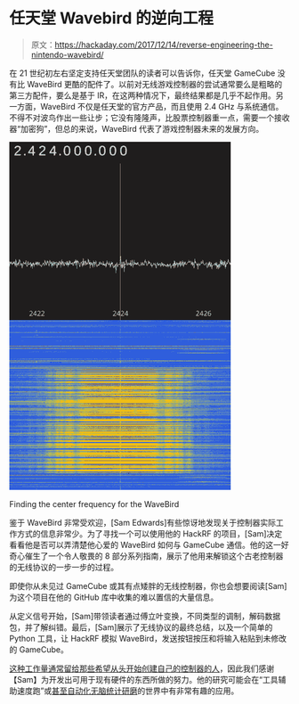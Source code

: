 # 任天堂 Wavebird 的逆向工程

> 原文：<https://hackaday.com/2017/12/14/reverse-engineering-the-nintendo-wavebird/>

在 21 世纪初左右坚定支持任天堂团队的读者可以告诉你，任天堂 GameCube 没有比 WaveBird 更酷的配件了。以前对无线游戏控制器的尝试通常要么是粗略的第三方配件，要么是基于 IR，在这两种情况下，最终结果都是几乎不起作用。另一方面，WaveBird 不仅是任天堂的官方产品，而且使用 2.4 GHz 与系统通信。不得不对波鸟作出一些让步；它没有隆隆声，比股票控制器重一点，需要一个接收器“加密狗”，但总的来说，WaveBird 代表了游戏控制器未来的发展方向。

[![](img/8bb629e248cdd2d225a7e515abfb1a3f.png)](https://hackaday.com/wp-content/uploads/2017/12/wavebird_detail.png)

Finding the center frequency for the WaveBird

鉴于 WaveBird 非常受欢迎，[Sam Edwards]有些惊讶地发现关于控制器实际工作方式的信息非常少。为了寻找一个可以使用他的 HackRF 的项目，[Sam]决定看看他是否可以弄清楚他心爱的 WaveBird 如何与 GameCube 通信。他的这一好奇心催生了一个令人敬畏的 8 部分系列指南，展示了他用来解锁这个古老控制器的无线协议的一步一步的过程。

即使你从未见过 GameCube 或其有点矮胖的无线控制器，你也会想要阅读[Sam]为这个项目在他的 GitHub 库中收集的难以置信的大量信息。

从定义信号开始，[Sam]带领读者通过傅立叶变换，不同类型的调制，解码数据包，并了解纠错。最后，[Sam]展示了无线协议的最终总结，以及一个简单的 Python 工具，让 HackRF 模拟 WaveBird，发送按钮按压和将输入粘贴到未修改的 GameCube。

[这种工作量通常留给那些希望从头开始创建自己的控制器的人](https://hackaday.com/2012/02/13/wireless-controllers-for-all-your-retro-systems/)，因此我们感谢【Sam】为开发出可用于现有硬件的东西所做的努力。他的研究可能会在“工具辅助速度跑”或[甚至自动化无脑统计研磨](https://hackaday.com/2017/10/25/teensy-script-plays-nintendo-switch-strikes-out/)的世界中有非常有趣的应用。